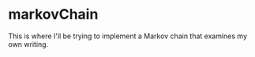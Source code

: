 # markovChain
This is where I'll be trying to implement a Markov chain that examines my own writing. 
